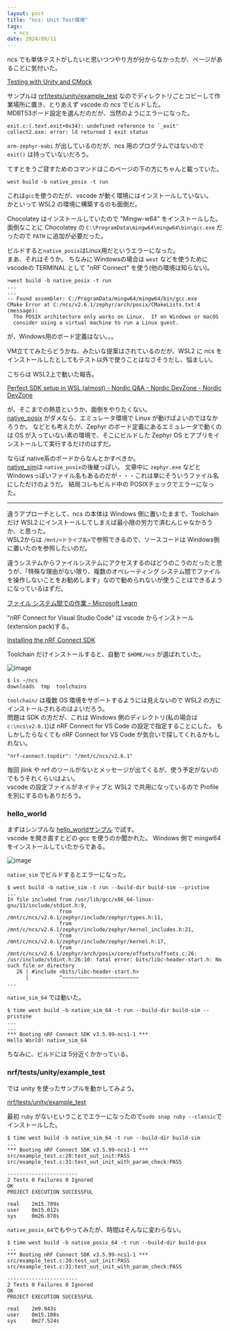 ```yaml
---
layout: post
title: "ncs: Unit Test環境"
tags:
  - ncs
date: 2024/09/11
---
```


ncs でも単体テストがしたいと思いつつやり方が分からなかったが、ページがあることに気付いた。

[Testing with Unity and CMock](https://docs.nordicsemi.com/bundle/ncs-2.6.1/page/nrf/test_and_optimize/testing_unity_cmock.html)

サンプルは [nrf/tests/unity/example_test](https://github.com/nrfconnect/sdk-nrf/tree/main/tests/unity/example_test) なのでディレクトリごとコピーして作業場所に置き、とりあえず vscode の ncs でビルドした。  
MDBT53ボード設定を選んだのだが、当然のようにエラーになった。

```log
exit.c:(.text.exit+0x34): undefined reference to `_exit'
collect2.exe: error: ld returned 1 exit status
```

`arm-zephyr-eabi` が出しているのだが、ncs 用のプログラムではないので `exit()` は持っていないだろう。

てすとをうご貸すためのコマンドはこのページの下の方にちゃんと載っていた。

```console
west build -b native_posix -t run
```

これは`gcc`を使うのだが、vscode が動く環境にはインストールしていない。  
かといって WSL2 の環境に構築するのも面倒だ。

Chocolatey はインストールしていたので "Mingw-w64" をインストールした。
面倒なことに Chocolatey の `C:\ProgramData\mingw64\mingw64\bin\gcc.exe` だったので `PATH` に追加が必要だった。

ビルドすると`native_posix`はLinux用だというエラーになった。  
まあ、それはそうか。
ちなみに Windowsの場合は `west` などを使うために vscodeの TERMINAL として "nRF Connect" を使う(他の環境は知らない)。

```log
>west build -b native_posix -t run
...
...
-- Found assembler: C:/ProgramData/mingw64/mingw64/bin/gcc.exe
CMake Error at C:/ncs/v2.6.1/zephyr/arch/posix/CMakeLists.txt:4 (message):
  The POSIX architecture only works on Linux.  If on Windows or macOS
  consider using a virtual machine to run a Linux guest.
```

が、Windows用のボード定義はない。。。

VM立ててみたらどうかね、みたいな提案はされているのだが、WSL2 に ncs をインストールしたとしてもテスト以外で使うことはなさそうだし、悩ましい。

こちらは WSL2上で動いた報告。

[Perfect SDK setup in WSL (almost) - Nordic Q&A - Nordic DevZone - Nordic DevZone](https://devzone.nordicsemi.com/f/nordic-q-a/108035/perfect-sdk-setup-in-wsl-almost)

が、そこまでの熱意というか、面倒をやりたくない。  
[native_posix](https://docs.nordicsemi.com/bundle/ncs-2.6.1/page/zephyr/boards/posix/native_posix/doc/index.html) がダメなら、エミュレータ環境で Linux が動けばよいのではなかろうか。
などとも考えたが、Zephyr のボード定義にあるエミュレータで動くのは OS が入っていない素の環境で、そこにビルドした Zephyr OS とアプリをインストールして実行するだけのはずだ。

ならば native系のボードからなんとかすべきか。  
[native_sim](https://docs.nordicsemi.com/bundle/ncs-2.6.1/page/zephyr/boards/posix/native_sim/doc/index.html)は `native_posix`の後継っぽい。
文章中に `zephyr.exe` などと Windowsっぽいファイル名もあるのだが・・・これは単にそういうファイル名にしただけのようだ。
結局コレもビルド中の POSIXチェックでエラーになった。

----

違うアプローチとして、ncs の本体は Windows 側に置いたままで、Toolchain だけ WSL2 にインストールしてしまえば最小限の労力で済むんじゃなかろうか、と思った。  
WSL2からは `/mnt/<ドライブ名>`で参照できるので、ソースコードは Windows側に置いたのを参照したいのだ。

違うシステムからファイルシステムにアクセスするのはどうのこうのだったと思うが、「特殊な理由がない限り、複数のオペレーティング システム間でファイルを操作しないことをお勧めします」なので勧められないが使うことはできるようになっているはずだ。

[ファイル システム間での作業 - Microsoft Learn](https://learn.microsoft.com/ja-jp/windows/wsl/filesystems)

"nRF Connect for Visual Studio Code" は vscode からインストール(extension pack)する。

[Installing the nRF Connect SDK](https://docs.nordicsemi.com/bundle/ncs-2.6.1/page/nrf/installation/install_ncs.html)

Toolchain だけインストールすると、自動で `$HOME/ncs` が選ばれていた。

![image](20240911a-1.png)

```console
$ ls ~/ncs
downloads  tmp  toolchains
```

`toolchain/` は複数 OS 環境をサポートするようには見えないので WSL2 の方にインストールされるのはよいだろう。  
問題は SDK の方だが、これは Windows 側のディレクトリ(私の場合は`c:\ncs\v2.6.1`)は nRF Connect for VS Code の設定で指定することにした。
もしかしたらなくても nRF Connect for VS Code が気合いで探してくれるかもしれない。

`"nrf-connect.topdir": "/mnt/c/ncs/v2.6.1"`

毎回 jlink や nrf のツールがないとメッセージが出てくるが、使う予定がないのでもうそれくらいはよい。  
vscode の設定ファイルがネイティブと WSL2 で共用になっているので Profile を別にするのもありだろう。

### hello_world

まずはシンプルな [hello_worldサンプル](https://github.com/nrfconnect/sdk-zephyr/tree/v3.5.99-ncs1-1/samples/hello_world) で試す。  
vscode を開き直すとどの gcc を使うのか聞かれた。
Windows 側で mingw64 をインストールしていたからである。

![image](20240911a-2.png)

`native_sim` でビルドするとエラーになった。

```log
$ west build -b native_sim -t run --build-dir build-sim --pristine
...
In file included from /usr/lib/gcc/x86_64-linux-gnu/11/include/stdint.h:9,
                 from /mnt/c/ncs/v2.6.1/zephyr/include/zephyr/types.h:11,
                 from /mnt/c/ncs/v2.6.1/zephyr/include/zephyr/kernel_includes.h:21,
                 from /mnt/c/ncs/v2.6.1/zephyr/include/zephyr/kernel.h:17,
                 from /mnt/c/ncs/v2.6.1/zephyr/arch/posix/core/offsets/offsets.c:26:
/usr/include/stdint.h:26:10: fatal error: bits/libc-header-start.h: No such file or directory
   26 | #include <bits/libc-header-start.h>
      |          ^~~~~~~~~~~~~~~~~~~~~~~~~~
...
```

`native_sim_64` では動いた。

```log
$ time west build -b native_sim_64 -t run --build-dir build-sim --pristine
...
...
*** Booting nRF Connect SDK v3.5.99-ncs1-1 ***
Hello World! native_sim_64
```

ちなみに、ビルドには 5分近くかかっている。

### nrf/tests/unity/example_test

では unity を使ったサンプルを動かしてみよう。

[nrf/tests/unity/example_test](https://github.com/nrfconnect/sdk-nrf/tree/main/tests/unity/example_test)

最初 `ruby` がないということでエラーになったので`sudo snap ruby --classic`でインストールした。

```console
$ time west build -b native_sim_64 -t run --build-dir build-sim
...
*** Booting nRF Connect SDK v3.5.99-ncs1-1 ***
src/example_test.c:20:test_uut_init:PASS
src/example_test.c:31:test_uut_init_with_param_check:PASS

-----------------------
2 Tests 0 Failures 0 Ignored 
OK
PROJECT EXECUTION SUCCESSFUL

real    2m15.709s
user    0m15.012s
sys     0m26.878s
```

`native_posix_64`でもやってみたが、時間はそんなに変わらない。

```console
$ time west build -b native_posix_64 -t run --build-dir build-psx
...
*** Booting nRF Connect SDK v3.5.99-ncs1-1 ***
src/example_test.c:20:test_uut_init:PASS
src/example_test.c:31:test_uut_init_with_param_check:PASS

-----------------------
2 Tests 0 Failures 0 Ignored 
OK
PROJECT EXECUTION SUCCESSFUL

real    2m9.943s
user    0m15.108s
sys     0m27.524s
```
